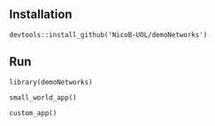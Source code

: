 Installation
------------

`devtools::install_github('NicoB-UOL/demoNetworks')`

Run 
------------
`library(demoNetworks)`

`small_world_app()`

`custom_app()`
